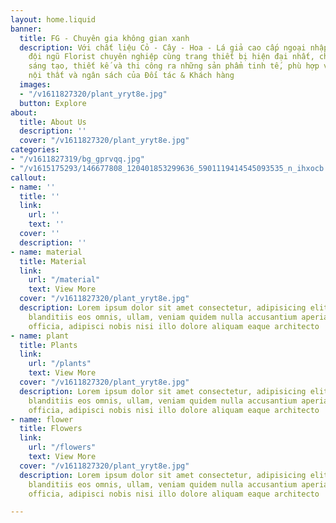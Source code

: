 ```yaml
---
layout: home.liquid
banner:
  title: FG - Chuyên gia không gian xanh
  description: Với chất liệu Cỏ - Cây - Hoa - Lá giả cao cấp ngoại nhập 100% kết hợp
    đội ngũ Florist chuyên nghiệp cùng trang thiết bị hiện đại nhất, chúng tôi luôn
    sáng tạo, thiết kế và thi công ra những sản phẩm tinh tế, phù hợp với không gian
    nội thất và ngân sách của Đối tác & Khách hàng
  images:
  - "/v1611827320/plant_yryt8e.jpg"
  button: Explore
about:
  title: About Us
  description: ''
  cover: "/v1611827320/plant_yryt8e.jpg"
categories:
- "/v1611827319/bg_gprvqq.jpg"
- "/v1615175293/146677808_120401853299636_5901119414545093535_n_ihxocb.jpg"
callout:
- name: ''
  title: ''
  link:
    url: ''
    text: ''
  cover: ''
  description: ''
- name: material
  title: Material
  link:
    url: "/material"
    text: View More
  cover: "/v1611827320/plant_yryt8e.jpg"
  description: Lorem ipsum dolor sit amet consectetur, adipisicing elit. Velit quaerat
    blanditiis eos omnis, ullam, veniam quidem nulla accusantium aperiam cum voluptas
    officia, adipisci nobis nisi illo dolore aliquam eaque architecto
- name: plant
  title: Plants
  link:
    url: "/plants"
    text: View More
  cover: "/v1611827320/plant_yryt8e.jpg"
  description: Lorem ipsum dolor sit amet consectetur, adipisicing elit. Velit quaerat
    blanditiis eos omnis, ullam, veniam quidem nulla accusantium aperiam cum voluptas
    officia, adipisci nobis nisi illo dolore aliquam eaque architecto
- name: flower
  title: Flowers
  link:
    url: "/flowers"
    text: View More
  cover: "/v1611827320/plant_yryt8e.jpg"
  description: Lorem ipsum dolor sit amet consectetur, adipisicing elit. Velit quaerat
    blanditiis eos omnis, ullam, veniam quidem nulla accusantium aperiam cum voluptas
    officia, adipisci nobis nisi illo dolore aliquam eaque architecto

---
```

